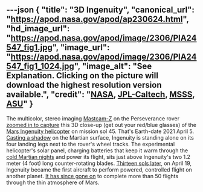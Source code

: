 ---json
{
  "title": "3D Ingenuity",
  "canonical_url": "https://apod.nasa.gov/apod/ap230624.html",
  "hd_image_url": "https://apod.nasa.gov/apod/image/2306/PIA24547_fig1.jpg",
  "image_url": "https://apod.nasa.gov/apod/image/2306/PIA24547_fig1_1024.jpg",
  "image_alt": "See Explanation. Clicking on the picture will download the highest resolution version available.",
  "credit": "[NASA](https://www.nasa.gov/), [JPL-Caltech](https://www.jpl.nasa.gov/), [MSSS](http://www.msss.com/), [ASU](https://mastcamz.asu.edu/)"
}
---

The multicolor, stereo imaging [Mastcam-Z](https://mars.nasa.gov/mars2020/spacecraft/instruments/mastcam-z/for-scientists/) on the Perseverance rover [zoomed in to capture](https://photojournal.jpl.nasa.gov/catalog/PIA24547) this 3D close-up (get out your red/blue glasses) of the [Mars Ingenuity helicopter](https://mars.nasa.gov/technology/helicopter/) on mission sol 45. That's Earth-date 2021 April 5. [Casting a shadow](https://mars.nasa.gov/mars2020/multimedia/raw-images/?begin_sol=58&end_sol=58&af=HELI_NAV,HELI_RTE) on the Martian surface, Ingenuity is standing alone on its four landing legs next to the rover's wheel tracks. The experimental helicopter's solar panel, charging batteries that keep it warm through the [cold Martian nights](https://mars.nasa.gov/news/8906/nasas-mars-helicopter-survives-first-cold-martian-night-on-its-own/) and power its flight, sits just above Ingenuity's two 1.2 meter (4 foot) long counter-rotating blades. [Thirteen sols later](https://mars.nasa.gov/mars2020/multimedia/videos/?v=535), on April 19, Ingenuity became the first aircraft to perform powered, controlled flight on another planet. [It has since gone on](https://mars.nasa.gov/news/9421/landing-in-living-rooms-lego-models-of-nasa-mars-rover-and-helicopter/) to complete more than 50 flights through the thin atmosphere of Mars.
